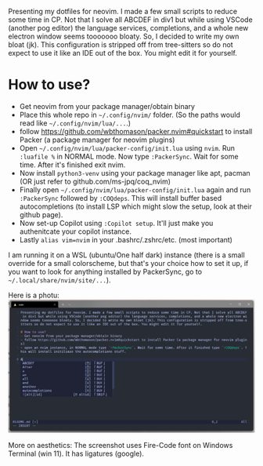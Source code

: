 Presenting my dotfiles for neovim. I made a few small scripts to reduce some time in CP. Not that I solve all ABCDEF in div1 but while using VSCode (another pog editor) the language services, completions, and a whole new electron window seems tooooooo bloaty. So, I decided to write my own bloat (jk). This configuration is stripped off from tree-sitters so do not expect to use it like an IDE out of the box. You might edit it for yourself.

# How to use?
- Get neovim from your package manager/obtain binary
- Place this whole repo in `~/.config/nvim/` folder. (So the paths would read like `~/.config/nvim/lua/...`.)
- follow https://github.com/wbthomason/packer.nvim#quickstart to install Packer (a package manager for neovim plugins)
- Open `~/.config/nvim/lua/packer-config/init.lua` using `nvim`. Run `:luafile %` in NORMAL mode. Now type `:PackerSync`. Wait for some time. After it's finished exit nvim.
- Now install `python3-venv` using your package manager like apt, pacman (OR just refer to github.com/ms-jpq/coq_nvim)
- Finally open `~/.config/nvim/lua/packer-config/init.lua` again and run `:PackerSync` followed by `:COQdeps`. This will install buffer based autocompletions (to install LSP which might slow the setup, look at their github page).
- Now set-up Copilot using `:Copilot setup`. It'll just make you authenitcate your copilot instance.
- Lastly `alias vim=nvim` in your .bashrc/.zshrc/etc. (most important)

I am running it on a WSL (ubuntu/One half dark) instance (there is a small override for a small colorscheme, but that's your choice how to set it up, if you want to look for anything installed by PackerSync, go to `~/.local/share/nvim/site/...`).

Here is a photu:
![Demonstration image](current-looks.png)

More on aesthetics: The screenshot uses Fire-Code font on Windows Terminal (win 11). It has ligatures (google).  


